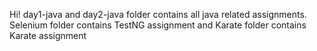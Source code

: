 Hi! day1-java and day2-java folder contains all java related assignments. Selenium folder contains TestNG assignment and Karate folder contains Karate assignment
